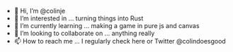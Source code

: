- 👋 Hi, I’m @colinje
- 👀 I’m interested in ... turning things into Rust
- 🌱 I’m currently learning ... making a game in pure js and canvas
- 💞️ I’m looking to collaborate on ... anything really
- 📫 How to reach me ... I regularly check here or Twitter @colindoesgood

<!---
colinje/colinje is a ✨ special ✨ repository because its `README.md` (this file) appears on your GitHub profile.
You can click the Preview link to take a look at your changes.
--->
